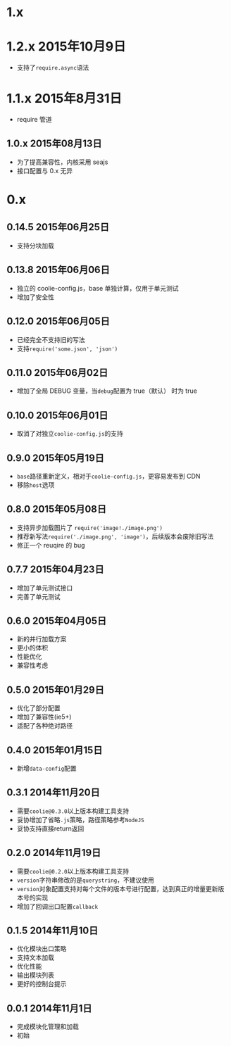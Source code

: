 # 1.x
# 1.2.x 2015年10月9日
- 支持了`require.async`语法

# 1.1.x 2015年8月31日
- require 管道

## 1.0.x 2015年08月13日
- 为了提高兼容性，内核采用 seajs
- 接口配置与 0.x 无异


# 0.x
## 0.14.5 2015年06月25日
- 支持分块加载

## 0.13.8 2015年06月06日
- 独立的 coolie-config.js，base 单独计算，仅用于单元测试
- 增加了安全性


## 0.12.0 2015年06月05日
- 已经完全不支持旧的写法
- 支持`require('some.json', 'json')`


## 0.11.0 2015年06月02日
- 增加了全局 DEBUG 变量，当`debug`配置为 true（默认） 时为 true


## 0.10.0 2015年06月01日
- 取消了对独立`coolie-config.js`的支持


## 0.9.0 2015年05月19日
- `base`路径重新定义，相对于`coolie-config.js`，更容易发布到 CDN
- 移除`host`选项


## 0.8.0 2015年05月08日
- 支持异步加载图片了 `require('image!./image.png')`
- 推荐新写法`require('./image.png', 'image')`，后续版本会废除旧写法
- 修正一个 reuqire 的 bug


## 0.7.7 2015年04月23日
- 增加了单元测试接口
- 完善了单元测试


## 0.6.0 2015年04月05日
- 新的并行加载方案
- 更小的体积
- 性能优化
- 兼容性考虑


## 0.5.0 2015年01月29日
- 优化了部分配置
- 增加了兼容性(ie5+)
- 适配了各种绝对路径


## 0.4.0 2015年01月15日
- 新增`data-config`配置


## 0.3.1 2014年11月20日
- 需要`coolie@0.3.0`以上版本构建工具支持
- 妥协增加了省略`.js`策略，路径策略参考`NodeJS`
- 妥协支持直接return返回


## 0.2.0 2014年11月19日
- 需要`coolie@0.2.0`以上版本构建工具支持
- `version`字符串修改的是`querystring`，不建议使用
- `version`对象配置支持对每个文件的版本号进行配置，达到真正的增量更新版本号的实现
- 增加了回调出口配置`callback`


## 0.1.5 2014年11月10日
- 优化模块出口策略
- 支持文本加载
- 优化性能
- 输出模块列表
- 更好的控制台提示


## 0.0.1  2014年11月1日
- 完成模块化管理和加载
- 初始




